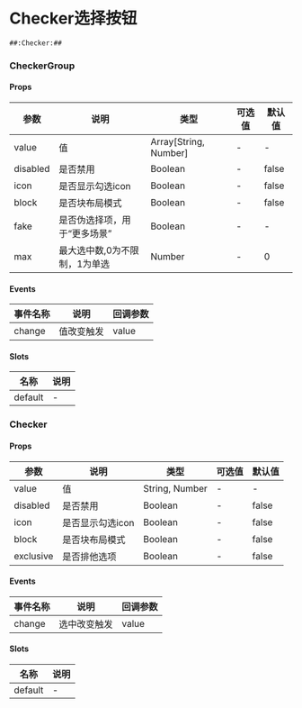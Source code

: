 # Checker选择按钮

```
##:Checker:##
```
### CheckerGroup

#### Props
| 参数      | 说明    | 类型      | 可选值       | 默认值   |
|---------- |-------- |---------- |------------- |--------- |
| value     | 值   | Array[String, Number]  |   -       |    -    |
| disabled     | 是否禁用   | Boolean  |   -       |    false    |
| icon     | 是否显示勾选icon   | Boolean  |   -       |    false    |
| block     | 是否块布局模式   | Boolean  |   -       |    false    |
| fake     | 是否伪选择项，用于“更多场景”   | Boolean  |   -       |    -    |
| max     | 最大选中数,0为不限制，1为单选   | Number  |   -       |    0    |

#### Events
| 事件名称 | 说明 | 回调参数 |
|---------|--------|---------|
| change | 值改变触发 | value |

#### Slots
| 名称 | 说明 | 
|---------|--------|
| default | - |

### Checker

#### Props
| 参数      | 说明    | 类型      | 可选值       | 默认值   |
|---------- |-------- |---------- |------------- |--------- |
| value     | 值   | String, Number  |   -       |    -    |
| disabled     | 是否禁用   | Boolean  |   -       |    false    |
| icon     | 是否显示勾选icon   | Boolean  |   -       |    false    |
| block     | 是否块布局模式   | Boolean  |   -       |    false    |
| exclusive     | 是否排他选项   | Boolean  |   -       |    false    |

#### Events
| 事件名称 | 说明 | 回调参数 |
|---------|--------|---------|
| change | 选中改变触发 | value |

#### Slots
| 名称 | 说明 | 
|---------|--------|
| default | - |